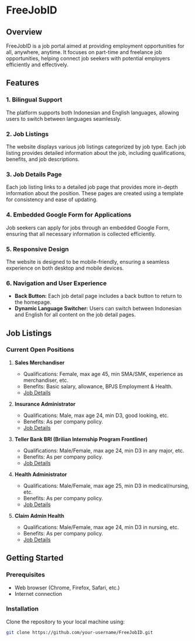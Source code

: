 # FreeJobID

## Overview

FreeJobID is a job portal aimed at providing employment opportunities for all, anywhere, anytime. It focuses on part-time and freelance job opportunities, helping connect job seekers with potential employers efficiently and effectively.

## Features

### 1. Bilingual Support
The platform supports both Indonesian and English languages, allowing users to switch between languages seamlessly.

### 2. Job Listings
The website displays various job listings categorized by job type. Each job listing provides detailed information about the job, including qualifications, benefits, and job descriptions.

### 3. Job Details Page
Each job listing links to a detailed job page that provides more in-depth information about the position. These pages are created using a template for consistency and ease of updating.

### 4. Embedded Google Form for Applications
Job seekers can apply for jobs through an embedded Google Form, ensuring that all necessary information is collected efficiently.

### 5. Responsive Design
The website is designed to be mobile-friendly, ensuring a seamless experience on both desktop and mobile devices.

### 6. Navigation and User Experience
- **Back Button:** Each job detail page includes a back button to return to the homepage.
- **Dynamic Language Switcher:** Users can switch between Indonesian and English for all content on the job detail pages.

## Job Listings

### Current Open Positions
1. **Sales Merchandiser**
   - Qualifications: Female, max age 45, min SMA/SMK, experience as merchandiser, etc.
   - Benefits: Basic salary, allowance, BPJS Employment & Health.
   - [Job Details](https://imheroeskiller.github.io/FreeJobID/jobs/sales-merchandiser.html)

2. **Insurance Administrator**
   - Qualifications: Male, max age 24, min D3, good looking, etc.
   - Benefits: As per company policy.
   - [Job Details](https://imheroeskiller.github.io/FreeJobID/jobs/insurance-administrator.html)

3. **Teller Bank BRI (Brilian Internship Program Frontliner)**
   - Qualifications: Male/Female, max age 24, min D3 in any major, etc.
   - Benefits: As per company policy.
   - [Job Details](https://imheroeskiller.github.io/FreeJobID/jobs/teller-bank.html)

4. **Health Administrator**
   - Qualifications: Male/Female, max age 25, min D3 in medical/nursing, etc.
   - Benefits: As per company policy.
   - [Job Details](https://imheroeskiller.github.io/FreeJobID/jobs/health-administrator.html)

5. **Claim Admin Health**
   - Qualifications: Male/Female, max age 24, min D3 in nursing, etc.
   - Benefits: As per company policy.
   - [Job Details](https://imheroeskiller.github.io/FreeJobID/jobs/claim-admin-health.html)

## Getting Started

### Prerequisites
- Web browser (Chrome, Firefox, Safari, etc.)
- Internet connection

### Installation
Clone the repository to your local machine using:
```bash
git clone https://github.com/your-username/FreeJobID.git

